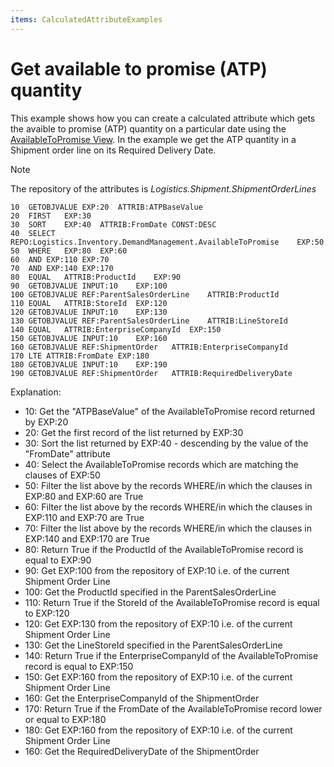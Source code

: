 ```yaml
---
items: CalculatedAttributeExamples
---
```


# Get available to promise (ATP) quantity

This example shows how you can create a calculated attribute which gets the avaible to promise (ATP) quantity on a particular date using the [AvailableToPromise View](xref:Logistics.Inventory.DemandManagement.AvailableToPromise).
In the example we get the ATP quantity in a Shipment order line on its Required Delivery Date.

> [!NOTE]
> The repository of the attributes is *Logistics.Shipment.ShipmentOrderLines*

```
10	GETOBJVALUE	EXP:20	ATTRIB:ATPBaseValue		
20	FIRST	EXP:30				
30	SORT	EXP:40	ATTRIB:FromDate	CONST:DESC
40	SELECT	REPO:Logistics.Inventory.DemandManagement.AvailableToPromise	EXP:50		
50	WHERE	EXP:80	EXP:60		
60	AND	EXP:110	EXP:70		
70	AND	EXP:140	EXP:170		
80	EQUAL	ATTRIB:ProductId	EXP:90		
90	GETOBJVALUE	INPUT:10	EXP:100		
100	GETOBJVALUE	REF:ParentSalesOrderLine	ATTRIB:ProductId		
110	EQUAL	ATTRIB:StoreId	EXP:120		
120	GETOBJVALUE	INPUT:10	EXP:130		
130	GETOBJVALUE	REF:ParentSalesOrderLine	ATTRIB:LineStoreId		
140	EQUAL	ATTRIB:EnterpriseCompanyId	EXP:150		
150	GETOBJVALUE	INPUT:10	EXP:160		
160	GETOBJVALUE	REF:ShipmentOrder	ATTRIB:EnterpriseCompanyId		
170	LTE	ATTRIB:FromDate	EXP:180		
180	GETOBJVALUE	INPUT:10	EXP:190		
190	GETOBJVALUE	REF:ShipmentOrder	ATTRIB:RequiredDeliveryDate		
```


Explanation:
 
- 10: Get the "ATPBaseValue" of the AvailableToPromise record returned by EXP:20
- 20: Get the first record of the list returned by EXP:30
- 30: Sort the list returned by EXP:40 - descending by the value of the "FromDate" attribute
- 40: Select the AvailableToPromise records which are matching the clauses of EXP:50
- 50: Filter the list above by the records WHERE/in which the clauses in EXP:80 and EXP:60 are True
- 60: Filter the list above by the records WHERE/in which the clauses in EXP:110 and EXP:70 are True
- 70: Filter the list above by the records WHERE/in which the clauses in EXP:140 and EXP:170 are True
- 80: Return True if the ProductId of the AvailableToPromise record is equal to EXP:90
- 90: Get EXP:100 from the repository of EXP:10 i.e. of the current Shipment Order Line
- 100: Get the ProductId specified in the ParentSalesOrderLine 
- 110: Return True if the StoreId of the AvailableToPromise record is equal to EXP:120
- 120: Get EXP:130 from the repository of EXP:10 i.e. of the current Shipment Order Line
- 130: Get the LineStoreId specified in the ParentSalesOrderLine 
- 140: Return True if the EnterpriseCompanyId of the AvailableToPromise record is equal to EXP:150
- 150: Get EXP:160 from the repository of EXP:10 i.e. of the current Shipment Order Line
- 160: Get the EnterpriseCompanyId of the ShipmentOrder 
- 170: Return True if the FromDate of the AvailableToPromise record lower or equal to EXP:180
- 180: Get EXP:160 from the repository of EXP:10 i.e. of the current Shipment Order Line
- 160: Get the RequiredDeliveryDate of the ShipmentOrder 
